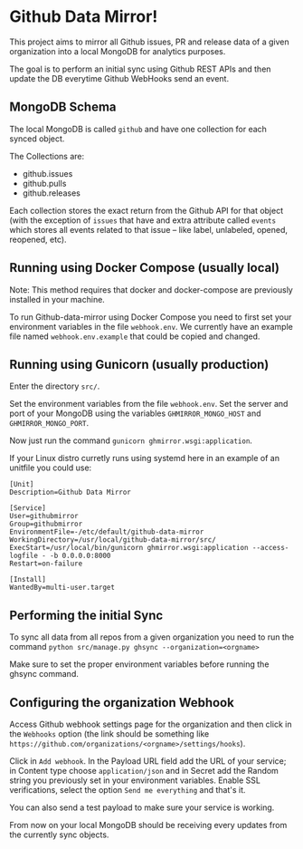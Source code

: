 
Github Data Mirror!
==================

This project aims to mirror all Github issues, PR and release data of a given organization into a local MongoDB for analytics purposes.

The goal is to perform an initial sync using Github REST APIs and then update the DB everytime Github WebHooks send an event.


MongoDB Schema
--------------

The local MongoDB is called `github` and have one collection for each synced object.

The Collections are:

* github.issues
* github.pulls
* github.releases

Each collection stores the exact return from the Github API for that object (with the exception of `issues` that have and extra attribute called `events` which stores all events related to that issue – like label, unlabeled, opened, reopened, etc).


Running using Docker Compose (usually local)
------------------------------------------------
Note: This method requires that docker and docker-compose are previously installed in your machine.


To run Github-data-mirror using Docker Compose you need to first set your environment variables in the file `webhook.env`. We currently have an example file named `webhook.env.example` that could be copied and changed.


Running using Gunicorn (usually production)
--------------------------------------------

Enter the directory `src/`.

Set the environment variables from the file `webhook.env`. Set the server and port of your MongoDB using the variables `GHMIRROR_MONGO_HOST` and `GHMIRROR_MONGO_PORT`.

Now just run the command `gunicorn ghmirror.wsgi:application`.

If your Linux distro curretly runs using systemd here in an example of an unitfile you could use:
```
[Unit]
Description=Github Data Mirror

[Service]
User=githubmirror
Group=githubmirror
EnvironmentFile=-/etc/default/github-data-mirror
WorkingDirectory=/usr/local/github-data-mirror/src/
ExecStart=/usr/local/bin/gunicorn ghmirror.wsgi:application --access-logfile - -b 0.0.0.0:8000
Restart=on-failure

[Install]
WantedBy=multi-user.target
```

Performing the initial Sync
---------------------------

To sync all data from all repos from a given organization you need to run the command 
`python src/manage.py ghsync --organization=<orgname>`

Make sure to set the proper environment variables before running the ghsync command.


Configuring the organization Webhook
-------------------------------------

Access Github webhook settings page for the organization and then click in the `Webhooks` option (the link should be something like `https://github.com/organizations/<orgname>/settings/hooks`).

Click in `Add webhook`. In the Payload URL field add the URL of your service; in Content type choose `application/json` and in Secret add the Random string you previously set in your environment variables. Enable SSL verifications, select the option `Send me everything` and that's it.

You can also send a test payload to make sure your service is working.

From now on your local MongoDB should be receiving every updates from the currently sync objects. 
